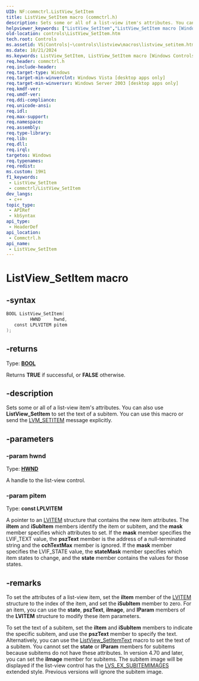 ```yaml
---
UID: NF:commctrl.ListView_SetItem
title: ListView_SetItem macro (commctrl.h)
description: Sets some or all of a list-view item's attributes. You can also use ListView_SetItem to set the text of a subitem. You can use this macro or send the LVM_SETITEM message explicitly.
helpviewer_keywords: ["ListView_SetItem","ListView_SetItem macro [Windows Controls]","_win32_ListView_SetItem","_win32_ListView_SetItem_cpp","commctrl/ListView_SetItem","controls.ListView_SetItem","controls._win32_ListView_SetItem"]
old-location: controls\ListView_SetItem.htm
tech.root: Controls
ms.assetid: VS|Controls|~\controls\listview\macros\listview_setitem.htm
ms.date: 10/21/2024
ms.keywords: ListView_SetItem, ListView_SetItem macro [Windows Controls], _win32_ListView_SetItem, _win32_ListView_SetItem_cpp, commctrl/ListView_SetItem, controls.ListView_SetItem, controls._win32_ListView_SetItem
req.header: commctrl.h
req.include-header: 
req.target-type: Windows
req.target-min-winverclnt: Windows Vista [desktop apps only]
req.target-min-winversvr: Windows Server 2003 [desktop apps only]
req.kmdf-ver: 
req.umdf-ver: 
req.ddi-compliance: 
req.unicode-ansi: 
req.idl: 
req.max-support: 
req.namespace: 
req.assembly: 
req.type-library: 
req.lib: 
req.dll: 
req.irql: 
targetos: Windows
req.typenames: 
req.redist: 
ms.custom: 19H1
f1_keywords:
 - ListView_SetItem
 - commctrl/ListView_SetItem
dev_langs:
 - c++
topic_type:
 - APIRef
 - kbSyntax
api_type:
 - HeaderDef
api_location:
 - Commctrl.h
api_name:
 - ListView_SetItem
---
```


# ListView_SetItem macro

## -syntax

```cpp
BOOL ListView_SetItem(
         HWND     hwnd,
   const LPLVITEM pitem
);
```

## -returns

Type: **[BOOL](/windows/desktop/winprog/windows-data-types)**

Returns <b>TRUE</b> if successful, or <b>FALSE</b> otherwise.


## -description

Sets some or all of a list-view item's attributes. You can also use <b>ListView_SetItem</b> to set the text of a subitem. You can use this macro or send the <a href="/windows/desktop/Controls/lvm-setitem">LVM_SETITEM</a> message explicitly.

## -parameters

### -param hwnd

Type: <b><a href="/windows/desktop/WinProg/windows-data-types">HWND</a></b>

A handle to the list-view control.

### -param pitem

Type: <b>const LPLVITEM</b>

A pointer to an <a href="/windows/desktop/api/commctrl/ns-commctrl-lvitema">LVITEM</a> structure that contains the new item attributes. The <b>iItem</b> and 
<b>iSubItem</b> members identify the item or subitem, and the 
					<b>mask</b> member specifies which attributes to set. If the <b>mask</b> member specifies the LVIF_TEXT value, the <b>pszText</b> member is the address of a null-terminated string and the <b>cchTextMax</b> member is ignored. If the <b>mask</b> member specifies the LVIF_STATE value, the <b>stateMask</b> member specifies which item states to change, and the <b>state</b> member contains the values for those states.

## -remarks

To set the attributes of a list-view item, set the 
				<b>iItem</b> member of the <a href="/windows/desktop/api/commctrl/ns-commctrl-lvitema">LVITEM</a> structure to the index of the item, and set the 
<b>iSubItem</b> member to zero. For an item, you can use the 
<b>state</b>, <b>pszText</b>, 
<b>iImage</b>, and <b>lParam</b> members of the <b>LVITEM</b> structure to modify these item parameters. 

To set the text of a subitem, set the <b>iItem</b> and <b>iSubItem</b> members to indicate the specific subitem, and use the <b>pszText</b> member to specify the text. Alternatively, you can use the <a href="/windows/desktop/api/commctrl/nf-commctrl-listview_setitemtext">ListView_SetItemText</a> macro to set the text of a subitem. You cannot set the <b>state</b> or <b>lParam</b> members for subitems because subitems do not have these attributes. In version 4.70 and later, you can set the <b>iImage</b> member for subitems. The subitem image will be displayed if the list-view control has the <a href="/windows/desktop/Controls/extended-list-view-styles">LVS_EX_SUBITEMIMAGES</a> extended style. Previous versions will ignore the subitem image.

